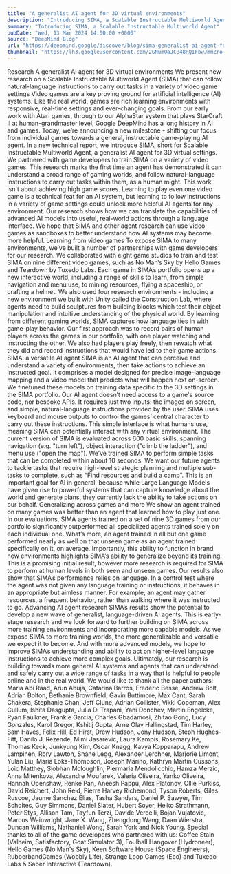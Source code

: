 ```yaml
---
title: "A generalist AI agent for 3D virtual environments"
description: "Introducing SIMA, a Scalable Instructable Multiworld Agent"
summary: "Introducing SIMA, a Scalable Instructable Multiworld Agent"
pubDate: "Wed, 13 Mar 2024 14:00:00 +0000"
source: "DeepMind Blog"
url: "https://deepmind.google/discover/blog/sima-generalist-ai-agent-for-3d-virtual-environments/"
thumbnail: "https://lh3.googleusercontent.com/2GNumOaJCB48RQIFbwJmmZro-AFdBebufxvY_ZkSdUs9RQ-0nSTgBMXuhUdIE5zpPknqevL4ZyP44PLOpJlg0U0ArlOCcJHfoOagzSnZZoXLnq7hdQ=w528-h297-n-nu-rw"
---
```


Research
A generalist AI agent for 3D virtual environments
We present new research on a Scalable Instructable Multiworld Agent (SIMA) that can follow natural-language instructions to carry out tasks in a variety of video game settings
Video games are a key proving ground for artificial intelligence (AI) systems. Like the real world, games are rich learning environments with responsive, real-time settings and ever-changing goals.
From our early work with Atari games, through to our AlphaStar system that plays StarCraft II at human-grandmaster level, Google DeepMind has a long history in AI and games.
Today, we’re announcing a new milestone - shifting our focus from individual games towards a general, instructable game-playing AI agent.
In a new technical report, we introduce SIMA, short for Scalable Instructable Multiworld Agent, a generalist AI agent for 3D virtual settings. We partnered with game developers to train SIMA on a variety of video games. This research marks the first time an agent has demonstrated it can understand a broad range of gaming worlds, and follow natural-language instructions to carry out tasks within them, as a human might.
This work isn't about achieving high game scores. Learning to play even one video game is a technical feat for an AI system, but learning to follow instructions in a variety of game settings could unlock more helpful AI agents for any environment. Our research shows how we can translate the capabilities of advanced AI models into useful, real-world actions through a language interface. We hope that SIMA and other agent research can use video games as sandboxes to better understand how AI systems may become more helpful.
Learning from video games
To expose SIMA to many environments, we’ve built a number of partnerships with game developers for our research. We collaborated with eight game studios to train and test SIMA on nine different video games, such as No Man’s Sky by Hello Games and Teardown by Tuxedo Labs. Each game in SIMA’s portfolio opens up a new interactive world, including a range of skills to learn, from simple navigation and menu use, to mining resources, flying a spaceship, or crafting a helmet.
We also used four research environments - including a new environment we built with Unity called the Construction Lab, where agents need to build sculptures from building blocks which test their object manipulation and intuitive understanding of the physical world.
By learning from different gaming worlds, SIMA captures how language ties in with game-play behavior. Our first approach was to record pairs of human players across the games in our portfolio, with one player watching and instructing the other. We also had players play freely, then rewatch what they did and record instructions that would have led to their game actions.
SIMA: a versatile AI agent
SIMA is an AI agent that can perceive and understand a variety of environments, then take actions to achieve an instructed goal. It comprises a model designed for precise image-language mapping and a video model that predicts what will happen next on-screen. We finetuned these models on training data specific to the 3D settings in the SIMA portfolio.
Our AI agent doesn’t need access to a game's source code, nor bespoke APIs. It requires just two inputs: the images on screen, and simple, natural-language instructions provided by the user. SIMA uses keyboard and mouse outputs to control the games’ central character to carry out these instructions. This simple interface is what humans use, meaning SIMA can potentially interact with any virtual environment.
The current version of SIMA is evaluated across 600 basic skills, spanning navigation (e.g. "turn left"), object interaction ("climb the ladder"), and menu use ("open the map"). We’ve trained SIMA to perform simple tasks that can be completed within about 10 seconds.
We want our future agents to tackle tasks that require high-level strategic planning and multiple sub-tasks to complete, such as “Find resources and build a camp”. This is an important goal for AI in general, because while Large Language Models have given rise to powerful systems that can capture knowledge about the world and generate plans, they currently lack the ability to take actions on our behalf.
Generalizing across games and more
We show an agent trained on many games was better than an agent that learned how to play just one. In our evaluations, SIMA agents trained on a set of nine 3D games from our portfolio significantly outperformed all specialized agents trained solely on each individual one. What’s more, an agent trained in all but one game performed nearly as well on that unseen game as an agent trained specifically on it, on average. Importantly, this ability to function in brand new environments highlights SIMA’s ability to generalize beyond its training. This is a promising initial result, however more research is required for SIMA to perform at human levels in both seen and unseen games.
Our results also show that SIMA’s performance relies on language. In a control test where the agent was not given any language training or instructions, it behaves in an appropriate but aimless manner. For example, an agent may gather resources, a frequent behavior, rather than walking where it was instructed to go.
Advancing AI agent research
SIMA’s results show the potential to develop a new wave of generalist, language-driven AI agents. This is early-stage research and we look forward to further building on SIMA across more training environments and incorporating more capable models.
As we expose SIMA to more training worlds, the more generalizable and versatile we expect it to become. And with more advanced models, we hope to improve SIMA’s understanding and ability to act on higher-level language instructions to achieve more complex goals.
Ultimately, our research is building towards more general AI systems and agents that can understand and safely carry out a wide range of tasks in a way that is helpful to people online and in the real world.
We would like to thank all the paper authors: Maria Abi Raad, Arun Ahuja, Catarina Barros, Frederic Besse, Andrew Bolt, Adrian Bolton, Bethanie Brownfield, Gavin Buttimore, Max Cant, Sarah Chakera, Stephanie Chan, Jeff Clune, Adrian Collister, Vikki Copeman, Alex Cullum, Ishita Dasgupta, Julia Di Trapani, Yani Donchev, Martin Engelcke, Ryan Faulkner, Frankie Garcia, Charles Gbadamosi, Zhitao Gong, Lucy Gonzales, Karol Gregor, Kshitij Gupta, Arne Olav Hallingstad, Tim Harley, Sam Haves, Felix Hill, Ed Hirst, Drew Hudson, Jony Hudson, Steph Hughes-Fitt, Danilo J. Rezende, Mimi Jasarevic, Laura Kampis, Rosemary Ke, Thomas Keck, Junkyung Kim, Oscar Knagg, Kavya Kopparapu, Andrew Lampinen, Rory Lawton, Shane Legg, Alexander Lerchner, Marjorie Limont, Yulan Liu, Maria Loks-Thompson, Joseph Marino, Kathryn Martin Cussons, Loic Matthey, Siobhan Mcloughlin, Piermaria Mendolicchio, Hamza Merzic, Anna Mitenkova, Alexandre Moufarek, Valeria Oliveira, Yanko Oliveira, Hannah Openshaw, Renke Pan, Aneesh Pappu, Alex Platonov, Ollie Purkiss, David Reichert, John Reid, Pierre Harvey Richemond, Tyson Roberts, Giles Ruscoe, Jaume Sanchez Elias, Tasha Sandars, Daniel P. Sawyer, Tim Scholtes, Guy Simmons, Daniel Slater, Hubert Soyer, Heiko Strathmann, Peter Stys, Allison Tam, Tayfun Terzi, Davide Vercelli, Bojan Vujatovic, Marcus Wainwright, Jane X. Wang, Zhengdong Wang, Daan Wierstra, Duncan Williams, Nathaniel Wong, Sarah York and Nick Young.
Special thanks to all of the game developers who partnered with us: Coffee Stain (Valheim, Satisfactory, Goat Simulator 3), Foulball Hangover (Hydroneer), Hello Games (No Man's Sky), Keen Software House (Space Engineers), RubberbandGames (Wobbly Life), Strange Loop Games (Eco) and Tuxedo Labs & Saber Interactive (Teardown).